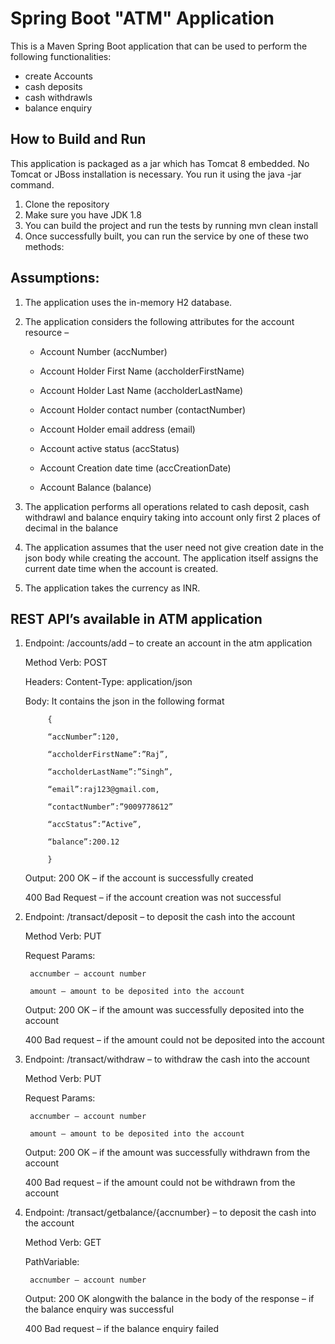# Spring Boot "ATM" Application

This is a Maven Spring Boot application that can be used to perform the following functionalities:
  - create Accounts
  - cash deposits
  - cash withdrawls
  - balance enquiry

## How to Build and Run 

This application is packaged as a jar which has Tomcat 8 embedded. No Tomcat or JBoss installation is necessary. You run it using the java -jar command.

1. Clone the repository
2. Make sure you have JDK 1.8
3. You can build the project and run the tests by running mvn clean install
4. Once successfully built, you can run the service by one of these two methods:


  

## Assumptions: 

 1. The application uses the in-memory H2 database. 

 2. The application considers the following attributes for the account resource –  

      - Account Number (accNumber) 

      - Account Holder First Name (accholderFirstName) 

      - Account Holder Last Name (accholderLastName) 

      - Account Holder contact number (contactNumber) 

      - Account Holder email address (email) 

      - Account active status (accStatus) 

      - Account Creation date time (accCreationDate) 

      - Account Balance (balance) 

3. The application performs all operations related to cash deposit, cash withdrawl and balance enquiry taking into account only first 2 places of decimal in the    balance 

4. The application assumes that the user need not give creation date in the json body while creating the account. The application itself assigns the current date time when the account is created. 

5. The application takes the currency as INR.


## REST API’s available in ATM application 

1. Endpoint: /accounts/add – to create an account in the atm application 

   Method Verb: POST 

   Headers: Content-Type: application/json 

   Body: It contains the json in the following format 

            { 

            “accNumber”:120, 

            “accholderFirstName”:”Raj”, 

            “accholderLastName”:”Singh”, 

            “email”:raj123@gmail.com, 

            “contactNumber”:”9009778612” 

            “accStatus”:”Active”, 

            “balance”:200.12 

            } 

  

    Output: 200 OK – if the account is successfully created 

    400 Bad Request – if the account creation was not successful 

  

2. Endpoint: /transact/deposit – to deposit the cash into the account 

   Method Verb: PUT 

   Request Params:  

        accnumber – account number 

        amount – amount to be deposited into the account 

    Output: 200 OK – if the amount was successfully deposited into the account 

      400 Bad request – if the amount could not be deposited into the account 

  

3. Endpoint: /transact/withdraw – to withdraw the cash into the account 

    Method Verb: PUT 

    Request Params:  

        accnumber – account number 

        amount – amount to be deposited into the account 

    Output: 200 OK – if the amount was successfully withdrawn from the account 

      400 Bad request – if the amount could not be withdrawn from the account 

  

4. Endpoint: /transact/getbalance/{accnumber} – to deposit the cash into the account 

   Method Verb: GET 

   PathVariable:  

        accnumber – account number 

   Output: 200 OK alongwith the balance in the body of the response – if the balance enquiry was       successful 

   400 Bad request – if the balance enquiry failed 


